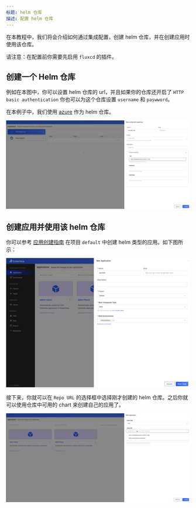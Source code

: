 ```yaml
---
标题: helm 仓库
描述: 配置 helm 仓库
---
```


在本教程中，我们将会介绍如何通过集成配置，创建 helm 仓库，并在创建应用时使用该仓库。

请注意：在配置前你需要先启用 `fluxcd` 的插件。

## 创建一个 Helm 仓库

例如在本图中，你可以设置 helm 仓库的 url，并且如果你的仓库还开启了 `HTTP basic authentication` 你也可以为这个仓库设置 `username` 和 `paswword`。

在本例子中，我们使用 [azure](https://marketplace.azurecr.io/helm/v1/repo) 作为 helm 仓库。

![config](../../../resources/helm-config.jpg)

## 创建应用并使用该 helm 仓库

你可以参考 [应用创建指南](../application/create-application) 在项目 `default` 中创建 helm 类型的应用。如下图所示：

![helm-type-app](../../../resources/new-helm-type-app.jpg)

接下来，你就可以在 `Repo URL` 的选择框中选择刚才创建的 helm 仓库。之后你就可以使用仓库中可用的 chart 来创建自己的应用了。 

![helm-app](../../../resources/helm-app.jpg)